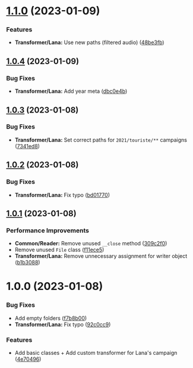 # [1.1.0](https://github.com/sound-scape-explorer/sse-config-importer/compare/v1.0.4...v1.1.0) (2023-01-09)


### Features

* **Transformer/Lana:** Use new paths (filtered audio) ([48be3fb](https://github.com/sound-scape-explorer/sse-config-importer/commit/48be3fb6bd09513ad743c27bc52a2e4a743e60e2))

## [1.0.4](https://github.com/sound-scape-explorer/sse-config-importer/compare/v1.0.3...v1.0.4) (2023-01-09)


### Bug Fixes

* **Transformer/Lana:** Add year meta ([dbc0e4b](https://github.com/sound-scape-explorer/sse-config-importer/commit/dbc0e4b50a1b9ae6d9bf8f89cae1a820a8d48141))

## [1.0.3](https://github.com/sound-scape-explorer/sse-config-importer/compare/v1.0.2...v1.0.3) (2023-01-08)


### Bug Fixes

* **Transformer/Lana:** Set correct paths for `2021/touriste/**` campaigns ([7341ed8](https://github.com/sound-scape-explorer/sse-config-importer/commit/7341ed8607a1adca5f2f1e16c6c376f8c32dd6c4))

## [1.0.2](https://github.com/sound-scape-explorer/sse-config-importer/compare/v1.0.1...v1.0.2) (2023-01-08)


### Bug Fixes

* **Transformer/Lana:** Fix typo ([bd01770](https://github.com/sound-scape-explorer/sse-config-importer/commit/bd017707bfa051c69c641ea85a300ecb2c06c94e))

## [1.0.1](https://github.com/sound-scape-explorer/sse-config-importer/compare/v1.0.0...v1.0.1) (2023-01-08)


### Performance Improvements

* **Common/Reader:** Remove unused `__close` method ([309c2f0](https://github.com/sound-scape-explorer/sse-config-importer/commit/309c2f0a5f8cc35243dc77fbff30b3bb11ea06c6))
* Remove unused `File` class ([f11ece5](https://github.com/sound-scape-explorer/sse-config-importer/commit/f11ece579a3e4d9096028070b3079f3e25d80cdb))
* **Transformer/Lana:** Remove unnecessary assignment for writer object ([b1b3088](https://github.com/sound-scape-explorer/sse-config-importer/commit/b1b3088b693b0d4ecaa577bcc08b4723cf72ea41))

# 1.0.0 (2023-01-08)


### Bug Fixes

* Add empty folders ([f7b8b00](https://github.com/sound-scape-explorer/sse-config-importer/commit/f7b8b006f011b051ebc7d456acf2088d5b960620))
* **Transformer/Lana:** Fix typo ([92c0cc9](https://github.com/sound-scape-explorer/sse-config-importer/commit/92c0cc983bea7973adcf970dc12e9f434aa5e725))


### Features

* Add basic classes + Add custom transformer for Lana's campaign ([4e70496](https://github.com/sound-scape-explorer/sse-config-importer/commit/4e70496d8f3567a9e274f8a5c48e971d29a24bb9))
